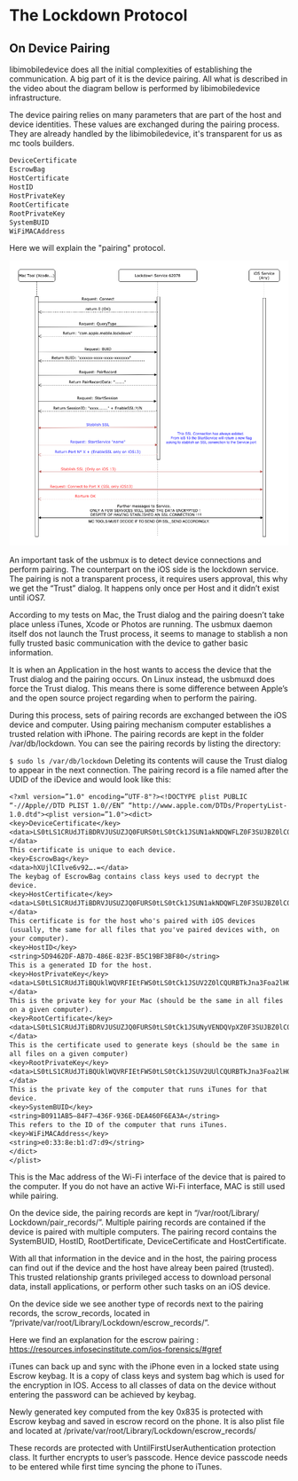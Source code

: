 # The Lockdown Protocol


## On Device Pairing

libimobiledevice does all the initial complexities of establishing the communication. A big part of it is the device pairing. All what is described in the video about the diagram bellow is performed by libimobiledevice infrastructure. 

The device pairing relies on many parameters that are part of the host and device identities. These values are exchanged during the pairing process. They are already handled by the libimobiledevice, it's transparent for us as mc tools builders.

```
DeviceCertificate
EscrowBag
HostCertificate
HostID
HostPrivateKey
RootCertificate
RootPrivateKey
SystemBUID
WiFiMACAddress
```

Here we will explain the "pairing" protocol.

![../Resource/wiki_assets/knowledge/ios13ssl.png](../Resource/wiki_assets/knowledge/ios13ssl.png)

An important task of the usbmux is to detect device connections and perform pairing. The counterpart on the iOS side is the lockdown service. The pairing is not a transparent process, it requires users approval, this why we get the “Trust” dialog. It happens only once per Host and it didn’t exist until iOS7.

According to my tests on Mac, the Trust dialog and the pairing doesn’t take place unless iTunes, Xcode or Photos are running. The usbmux daemon itself dos not launch the Trust process, it seems to manage to stablish a non fully trusted basic communication with the device to gather basic information. 

It is when an Application in the host wants to access the device that the Trust dialog and the pairing occurs. On Linux instead, the usbmuxd does force the Trust dialog. This means there is some difference between Apple’s and the open source project regarding when to perform the pairing.

During this process, sets of pairing records are exchanged between the iOS device and computer. Using pairing mechanism computer establishes a trusted relation with iPhone. The pairing records are kept in the folder /var/db/lockdown. You can see the pairing records by listing the directory:

`$ sudo ls /var/db/lockdown`
Deleting its contents will cause the Trust dialog to appear in the next connection.
The pairing record is a file named after the UDID of the iDevice and would look like this:
```
<?xml version=”1.0" encoding=”UTF-8"?><!DOCTYPE plist PUBLIC “-//Apple//DTD PLIST 1.0//EN” “http://www.apple.com/DTDs/PropertyList-1.0.dtd"><plist version=”1.0"><dict>
<key>DeviceCertificate</key>
<data>LS0tLS1CRUdJTiBDRVJUSUZJQ0FURS0tLS0tCk1JSUN1akNDQWFLZ0F3SUJBZ0lCQURB…</data>
This certificate is unique to each device.
<key>EscrowBag</key>
<data>hXUjlCIlve6v92….=</data>
The keybag of EscrowBag contains class keys used to decrypt the device.
<key>HostCertificate</key>
<data>LS0tLS1CRUdJTiBDRVJUSUZJQ0FURS0tLS0tCk1JSUN1akNDQWFLZ0F3SUJBZ0lCQURB…</data>
This certificate is for the host who's paired with iOS devices (usually, the same for all files that you've paired devices with, on your computer).
<key>HostID</key>
<string>5D9462DF-AB7D-486E-823F-B5C19BF3BF80</string>
This is a generated ID for the host.
<key>HostPrivateKey</key><data>LS0tLS1CRUdJTiBQUklWQVRFIEtFWS0tLS0tCk1JSUV2Z0lCQURBTkJna3Foa2lHOXcwQkFRRUZBQVND..</data>
This is the private key for your Mac (should be the same in all files on a given computer).
<key>RootCertificate</key>
<data>LS0tLS1CRUdJTiBDRVJUSUZJQ0FURS0tLS0tCk1JSUNyVENDQVpXZ0F3SUJBZ0lCQURB..</data>
This is the certificate used to generate keys (should be the same in all files on a given computer)
<key>RootPrivateKey</key>
<data>LS0tLS1CRUdJTiBQUklWQVRFIEtFWS0tLS0tCk1JSUV2UUlCQURBTkJna3Foa2lHOXcw..</data>
This is the private key of the computer that runs iTunes for that device.
<key>SystemBUID</key>
<string>B0911AB5–84F7–436F-936E-DEA460F6EA3A</string>
This refers to the ID of the computer that runs iTunes.
<key>WiFiMACAddress</key>
<string>e0:33:8e:b1:d7:d9</string>
</dict>
</plist>
```

This is the Mac address of the Wi-Fi interface of the device that is paired to the computer. If you do not have an active Wi-Fi interface, MAC is still used while pairing.

On the device side, the pairing records are kept in “/var/root/Library/ Lockdown/pair_records/”. Multiple pairing records are contained if the device is paired with multiple computers. The pairing record contains the SystemBUID, HostID, RootDertificate, DeviceCertificate and HostCertificate.

With all that information in the device and in the host, the pairing process can find out if the device and the host have alreay been paired (trusted). This trusted relationship grants privileged access to download personal data, install applications, or perform other such tasks on an iOS device.

On the device side we see another type of records next to the pairing records, the scrow_records, located in “/private/var/root/Library/Lockdown/escrow_records/”.

Here we find an explanation for the escrow pairing : https://resources.infosecinstitute.com/ios-forensics/#gref

iTunes can back up and sync with the iPhone even in a locked state using Escrow keybag. It is a copy of class keys and system bag which is used for the encryption in IOS. Access to all classes of data on the device without entering the password can be achieved by keybag.

Newly generated key computed from the key 0x835 is protected with Escrow keybag and saved in escrow record on the phone. It is also plist file and located at /private/var/root/Library/Lockdown/escrow_records/

These records are protected with UntilFirstUserAuthentication protection class. It further encrypts to user’s passcode. Hence device passcode needs to be entered while first time syncing the phone to iTunes.
